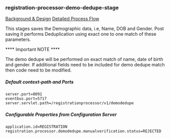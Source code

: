 ### registration-processor-demo-dedupe-stage
[Background & Design](https://github.com/mosip/mosip/wiki/Registration-Processor)
[Detailed Process Flow](https://github.com/mosip/mosip/blob/master/docs/requirements/FinalProcessFlows/MOSIP_Process%20Flow%201.19%20Reg%20Processor.pdf)

This stages saves the Demographic data, i.e, Name, DOB and Gender. Post saving it performs Deduplication using exact one to one match of these parameters.


**** Important NOTE ****


The demo dedupe will be performed on exact match of name, date of birth and gender. If additional fields need to be included for demo dedupe match then code need to be modified. 

##### Default context-path and Ports
```
server.port=8091
eventbus.port=5717
server.servlet.path=/registrationprocessor/v1/demodedupe
```
##### Configurable Properties from Configuration Server
```
application.id=REGISTRATION
registration.processor.demodedupe.manualverification.status=REJECTED
```
